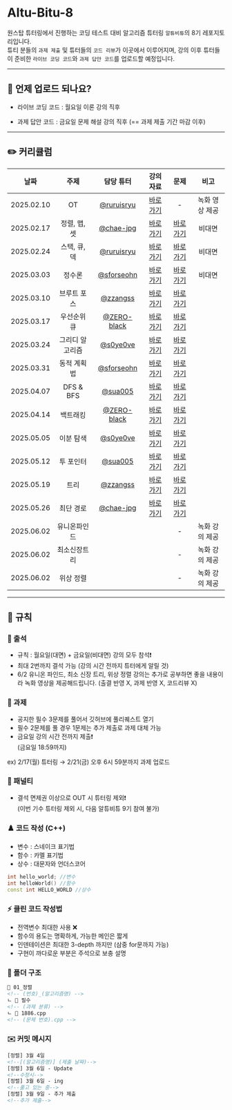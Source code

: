 # Altu-Bitu-8

원스탑 튜터링에서 진행하는 코딩 테스트 대비 알고리즘 튜터링 `알튜비튜`의 8기 레포지토리입니다.  
튜티 분들의 `과제 제출` 및 튜터들의 `코드 리뷰`가 이곳에서 이루어지며, 강의 이후 튜터들이 준비한 `라이브 코딩 코드`와 `과제 답안 코드`를 업로드할 예정입니다.

---

## 📅 언제 업로드 되나요?

-   라이브 코딩 코드 : 월요일 이론 강의 직후

-   과제 답안 코드 : 금요일 문제 해설 강의 직후 (== 과제 제출 기간 마감 이후)

---

## ✏️ 커리큘럼

| 날짜 | 주제 | 담당 튜터 | 강의 자료 | 문제 | 비고 |
| :-: | :-: | :-: |:----------------------------------------------------------------------------------------------------------------------------------------------------------------------------------------------------------------------:|:---------------------------------------------------------------------------------------------------------------------------:|:--------------:|
| 2025.02.10 | OT | [@ruruisryu](https://github.com/ruruisryu) | [바로가기](https://github.com/Altu-Bitu-8/Notice/blob/main/00_OT/00_OT.pdf) | - | 녹화 영상 제공 |
| 2025.02.17 | 정렬, 맵, 셋 | [@chae-jpg](https://github.com/chae-jpg) | [바로가기](https://github.com/Altu-Bitu-8/Notice/tree/main/01_%EC%A0%95%EB%A0%AC_%EB%A7%B5_%EC%85%8B/%EA%B0%95%EC%9D%98%EC%9E%90%EB%A3%8C) | [바로가기](https://github.com/Altu-Bitu-8/Notice/blob/main/01_%EC%A0%95%EB%A0%AC_%EB%A7%B5_%EC%85%8B/README.md) | 비대면 |
| 2025.02.24 | 스택, 큐, 덱 | [@ruruisryu](https://github.com/ruruisryu) |[바로가기](https://github.com/Altu-Bitu-8/Notice/tree/main/02_%EC%8A%A4%ED%83%9D_%ED%81%90_%EB%8D%B1/%EA%B0%95%EC%9D%98%EC%9E%90%EB%A3%8C) | [바로가기](https://github.com/Altu-Bitu-8/Notice/blob/main/02_%EC%8A%A4%ED%83%9D_%ED%81%90_%EB%8D%B1/README.md) | 비대면 |
| 2025.03.03 | 정수론 | [@sforseohn](https://github.com/sforseohn) | [바로가기](https://github.com/Altu-Bitu-8/Notice/tree/main/03_%EC%A0%95%EC%88%98%EB%A1%A0/%EA%B0%95%EC%9D%98%EC%9E%90%EB%A3%8C) | [바로가기](https://github.com/Altu-Bitu-8/Notice/blob/main/03_%EC%A0%95%EC%88%98%EB%A1%A0/README.md) | 비대면 | 
| 2025.03.10 | 브루트 포스 | [@zzangss](https://github.com/zzangss) | [바로가기](https://github.com/Altu-Bitu-8/Notice/tree/main/04_%EB%B8%8C%EB%A3%A8%ED%8A%B8%ED%8F%AC%EC%8A%A4/%EA%B0%95%EC%9D%98%EC%9E%90%EB%A3%8C) | [바로가기](https://github.com/Altu-Bitu-8/Notice/blob/main/04_%EB%B8%8C%EB%A3%A8%ED%8A%B8%ED%8F%AC%EC%8A%A4/README.md) | |
| 2025.03.17 | 우선순위 큐 | [@ZERO-black](https://github.com/ZERO-black) | [바로가기](https://github.com/Altu-Bitu-8/Notice/tree/main/05_%EC%9A%B0%EC%84%A0%EC%88%9C%EC%9C%84_%ED%81%90/%EA%B0%95%EC%9D%98%EC%9E%90%EB%A3%8C) | [바로가기](https://github.com/Altu-Bitu-8/Notice/tree/main/05_%EC%9A%B0%EC%84%A0%EC%88%9C%EC%9C%84_%ED%81%90/README.md) | |
| 2025.03.24 | 그리디 알고리즘 | [@s0ye0ve](https://github.com/s0ye0ve) | [바로가기](https://github.com/Altu-Bitu-8/Notice/tree/main/06_%EA%B7%B8%EB%A6%AC%EB%94%94_%EC%95%8C%EA%B3%A0%EB%A6%AC%EC%A6%98/%EA%B0%95%EC%9D%98%EC%9E%90%EB%A3%8C) | [바로가기](https://github.com/Altu-Bitu-8/Notice/tree/main/06_%EA%B7%B8%EB%A6%AC%EB%94%94_%EC%95%8C%EA%B3%A0%EB%A6%AC%EC%A6%98/README.md) | |
| 2025.03.31 | 동적 계획법  | [@sforseohn](https://github.com/sforseohn) | [바로가기](https://github.com/Altu-Bitu-8/Notice/tree/main/07_%EB%8F%99%EC%A0%81_%EA%B3%84%ED%9A%8D%EB%B2%95/%EA%B0%95%EC%9D%98%EC%9E%90%EB%A3%8C) |[바로가기](https://github.com/Altu-Bitu-8/Notice/blob/main/07_%EB%8F%99%EC%A0%81_%EA%B3%84%ED%9A%8D%EB%B2%95/README.md) | |
| 2025.04.07 | DFS & BFS  | [@sua005](https://github.com/sua005) | [바로가기](https://github.com/Altu-Bitu-8/Notice/tree/main/08_DFS_BFS/%EA%B0%95%EC%9D%98%EC%9E%90%EB%A3%8C) | [바로가기](https://github.com/Altu-Bitu-8/Notice/tree/main/08_DFS_BFS/README.md) | |
| 2025.04.14 | 백트래킹   | [@ZERO-black](https://github.com/ZERO-black) | [바로가기](https://github.com/Altu-Bitu-8/Notice/tree/main/09_%EB%B0%B1%ED%8A%B8%EB%9E%98%ED%82%B9/%EA%B0%95%EC%9D%98%EC%9E%90%EB%A3%8C) | [바로가기](https://github.com/Altu-Bitu-8/Notice/blob/main/09_%EB%B0%B1%ED%8A%B8%EB%9E%98%ED%82%B9/README.md) | |
| 2025.05.05 | 이분 탐색  | [@s0ye0ve](https://github.com/s0ye0ve) | [바로가기](https://github.com/Altu-Bitu-8/Notice/tree/main/10_%EC%9D%B4%EB%B6%84%ED%83%90%EC%83%89/%EA%B0%95%EC%9D%98%EC%9E%90%EB%A3%8C) | [바로가기](https://github.com/Altu-Bitu-8/Notice/tree/main/10_%EC%9D%B4%EB%B6%84%ED%83%90%EC%83%89/README.md) | |
| 2025.05.12 | 투 포인터  | [@sua005](https://github.com/sua005) | [바로가기](https://github.com/Altu-Bitu-8/Notice/tree/main/11_%ED%88%AC%ED%8F%AC%EC%9D%B8%ED%84%B0/%EA%B0%95%EC%9D%98%EC%9E%90%EB%A3%8C) | [바로가기](https://github.com/Altu-Bitu-8/Notice/blob/main/11_%ED%88%AC%ED%8F%AC%EC%9D%B8%ED%84%B0/README.md) | |
| 2025.05.19 | 트리 | [@zzangss](https://github.com/zzangss) | [바로가기](https://github.com/Altu-Bitu-8/Notice/tree/main/12_%ED%8A%B8%EB%A6%AC/%EA%B0%95%EC%9D%98%EC%9E%90%EB%A3%8C) | [바로가기](https://github.com/Altu-Bitu-8/Notice/blob/main/12_%ED%8A%B8%EB%A6%AC/README.md) | |
| 2025.05.26 | 최단 경로  | [@chae-jpg](https://github.com/chae-jpg) | [바로가기](https://github.com/Altu-Bitu-8/Notice/tree/main/13_%EC%B5%9C%EB%8B%A8%EA%B2%BD%EB%A1%9C/%EA%B0%95%EC%9D%98%EC%9E%90%EB%A3%8C) | [바로가기](https://github.com/Altu-Bitu-8/Notice/blob/main/13_%EC%B5%9C%EB%8B%A8%EA%B2%BD%EB%A1%9C/README.md) | |
| 2025.06.02 | 유니온파인드 | | | - | 녹화 강의 제공 |
| 2025.06.02 | 최소신장트리 | | | - | 녹화 강의 제공 | 
| 2025.06.02 | 위상 정렬 | | | - | 녹화 강의 제공 |

---

## 🤙 규칙

### 🎉 출석

-   규칙 : 월요일(대면) + 금요일(비대면) 강의 모두 참석❗
-   최대 2번까지 결석 가능 (강의 시간 전까지 튜터에게 알릴 것) 
-   6/2 유니온 파인드, 최소 신장 트리, 위상 정렬 강의는 추가로 공부하면 좋을 내용이라 녹화 영상을 제공해드립니다. (출결 반영 X, 과제 반영 X, 코드리뷰 X)

### 🎉 과제

-   공지한 필수 3문제를 풀어서 깃허브에 풀리퀘스트 열기
-   필수 2문제를 풀 경우 1문제는 추가 제출로 과제 대체 가능
-   금요일 강의 시간 전까지 제출❗  
    (금요일 18:59까지)

ex) 2/17(월) 튜터링 → 2/21(금) 오후 6시 59분까지 과제 업로드

### 📌 패널티

-   결석 면제권 이상으로 OUT 시 튜터링 제외❗  
    (이번 기수 튜터링 제외 시, 다음 알튜비튜 9기 참여 불가)

### ♟️ 코드 작성 (C++)

-   변수 : 스네이크 표기법
-   함수 : 카멜 표기법
-   상수 : 대문자와 언더스코어

```cpp
int hello_world; //변수
int helloWorld() //함수
const int HELLO_WORLD //상수
```

### ⚡ 클린 코드 작성법

-   전역변수 최대한 사용 ❌
-   함수의 용도는 명확하게, 가능한 메인은 짧게
-   인덴테이션은 최대한 3-depth 까지만 (삼중 for문까지 가능)
-   구현이 까다로운 부분은 주석으로 보충 설명

### 📁 폴더 구조

```html
📁 01_정렬
<!-- (번호)_(알고리즘명) -->
ㄴ 📁 필수
<!-- (과제 분류) -->
ㄴ 📄 1886.cpp
<!-- (문제 번호).cpp -->
```

### ✉️ 커밋 메시지

```html
[정렬] 3월 4일
<!--[(알고리즘명)] (제출 날짜)-->
[정렬] 3월 6일 - Update
<!--수정시-->
[정렬] 3월 6일 - ing
<!--풀고 있는 중-->
[정렬] 3월 9일 - 추가 제출
<!--추가 제출-->
```
